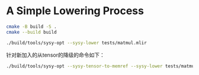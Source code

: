 # A Simple Lowering Process

```sh
cmake -B build -S .
cmake --build build

./build/tools/sysy-opt --sysy-lower tests/matmul.mlir
```

针对新加入的从tensor的降级的命令如下：

```sh
./build/tools/sysy-opt --sysy-tensor-to-memref --sysy-lower tests/matmul-tensor.mlir
```